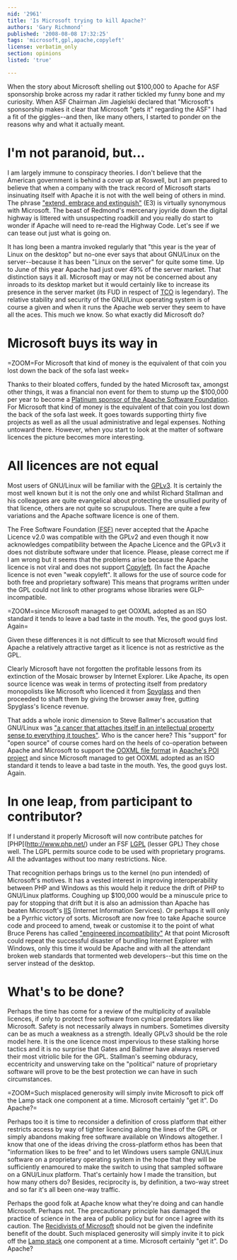 ```yaml
---
nid: '2961'
title: 'Is Microsoft trying to kill Apache?'
authors: 'Gary Richmond'
published: '2008-08-08 17:32:25'
tags: 'microsoft,gpl,apache,copyleft'
license: verbatim_only
section: opinions
listed: 'true'

---
```

When the story about Microsoft shelling out $100,000 to Apache for ASF sponsorship broke across my radar it rather tickled my funny bone and my curiosity. When ASF Chairman Jim Jagielski declared that "Microsoft's sponsorship makes it clear that Microsoft "gets it" regarding the ASF" I had a fit of the giggles--and then, like many others, I started to ponder on the reasons why and what it actually meant.

# I'm not paranoid, but...

I am largely immune to conspiracy theories. I don't believe that the American government is behind a cover up at Roswell, but I am prepared to believe that when a company with the track record of Microsoft starts insinuating itself with Apache it is not with the well being of others in mind. The phrase ["extend, embrace and extinguish"](http://en.wikipedia.org/wiki/Embrace,_extend_and_extinguish) (E3) is virtually synonymous with Microsoft. The beast of Redmond's mercenary joyride down the digital highway is littered with unsuspecting roadkill and you really do start to wonder if Apache will need to re-read the Highway Code. Let's see if we can tease out just what is going on.

It has long been a mantra invoked regularly that "this year is the year of Linux on the desktop" but no-one ever says that about GNU/Linux on the server--because it has been "Linux on the server" for quite some time. Up to June of this year Apache had just over 49% of the server market. That distinction says it all. Microsoft may or may not be concerned about any inroads to its desktop market but it would certainly like to increase its presence in the server market (its FUD in respect of [TCO](http://en.wikipedia.org/wiki/Total_cost_of_ownership) is legendary). The relative stability and security of the GNU/Linux operating system is of course a given and when it runs the Apache web server they seem to have all the aces. This much we know. So what exactly did Microsoft do?

# Microsoft buys its way in

=ZOOM=For Microsoft that kind of money is the equivalent of that coin you lost down the back of the sofa last week=

Thanks to their bloated coffers, funded by the hated Microsoft tax, amongst other things, it was a financial non event for them to stump up the $100,000 per year to become a [Platinum sponsor of the Apache Software Foundation](http://www.apache.org/foundation/sponsorship.html#WhatIsProgram). For Microsoft that kind of money is the equivalent of that coin you lost down the back of the sofa last week. It goes towards supporting thirty five projects as well as all the usual administrative and legal expenses. Nothing untoward there. However, when you start to look at the matter of software licences the picture becomes more interesting.

# All licences are not equal

Most users of GNU/Linux will be familiar with the [GPLv3](http://en.wikipedia.org/wiki/GNU_General_Public_License#Version_3). It is certainly the most well known but it is not the only one and whilst Richard Stallman and his colleagues are quite evangelical about protecting the unsullied purity of that licence, others are not quite so scrupulous. There are quite a few variations and the Apache software licence is one of them.

The Free Software Foundation [(FSF)](http://www.fsf.org/) never accepted that the Apache Licence v2.0 was compatible with the GPLv2 and even though it now acknowledges compatibility between the Apache Licence and the GPLv3 it does not distribute software under that licence. Please, please correct me if I am wrong but it seems that the problems arise because the Apache licence is not viral and does not support [Copyleft](http://en.wikipedia.org/wiki/Copyleft#Is_copyleft_.22viral.22.3F). (In fact the Apache licence is not even "weak copyleft". It allows for the use of source code for both free and proprietary software) This means that programs written under the GPL could not link to other programs whose libraries were GLP-incompatible.

=ZOOM=since Microsoft managed to get OOXML adopted as an ISO standard it tends to leave a bad taste in the mouth. Yes, the good guys lost. Again=

Given these differences it is not difficult to see that Microsoft would find Apache a relatively attractive target as it licence is not as restrictive as the GPL.

Clearly Microsoft have not forgotten the profitable lessons from its extinction of the Mosaic browser by Internet Explorer. Like Apache, its open source licence was weak in terms of protecting itself from predatory monopolists like Microsoft who licenced it from [Spyglass](http://en.wikipedia.org/wiki/Spyglass,_Inc.) and then proceeded to shaft them by giving the browser away free, gutting Spyglass's licence revenue.

That adds a whole ironic dimension to Steve Ballmer's accusation that GNU/Linux was ["a cancer that attaches itself in an intellectual property sense to everything it touches"](http://web.archive.org/web/20010615205548/http://suntimes.com/output/tech/cst-fin-micro01.html). Who is the cancer here? This "support" for "open source" of course comes hard on the heels of co-operation between Apache and Microsoft to support the [OOXML file format](http://en.wikipedia.org/wiki/Office_Open_XML) in [Apache's POI project](http://poi.apache.org/) and since Microsoft managed to get OOXML adopted as an ISO standard it tends to leave a bad taste in the mouth. Yes, the good guys lost. Again.

# In one leap, from participant to contributor?

If I understand it properly Microsoft will now contribute patches for [PHP[(http://www.php.net/) under an FSF [LGPL](http://en.wikipedia.org/wiki/LGPL) (lesser GPL) They chose well. The LGPL permits source code to be used with proprietary programs. All the advantages without too many restrictions. Nice.  

That recognition perhaps brings us to the kernel (no pun intended) of Microsoft's motives. It has a vested interest in improving interoperability between PHP and Windows as this would help it reduce the drift of PHP to GNU/Linux platforms. Coughing up $100,000 would be a minuscule price to pay for stopping that drift but it is also an admission than Apache has beaten Microsoft's [IIS](http://en.wikipedia.org/wiki/Internet_Information_Services) (Internet Information Services). Or perhaps it will only be a Pyrrhic victory of sorts. Microsoft are now free to take Apache source code and proceed to amend, tweak or customise it to the point of what Bruce Perens has called ["engineered incompatibility"](http://itmanagement.earthweb.com/osrc/article.php/3762786/Bruce+Perens:+Microsoft+and+Apache+-+Whats+the+Angle?.htm) At that point Microsoft could repeat the successful disaster of bundling Internet Explorer with Windows, only this time it would be Apache and with all the attendant broken web standards that tormented web developers--but this time on the server instead of the desktop.

# What's to be done?

Perhaps the time has come for a review of the multiplicity of available licences, if only to protect free software from cynical predators like Microsoft. Safety is not necessarily always in numbers. Sometimes diversity can be as much a weakness as a strength. Ideally GPLv3 should be the role model here. It is the one licence most impervious to these stalking horse tactics and it is no surprise that Gates and Ballmer have always reserved their most vitriolic bile for the GPL. Stallman's seeming obduracy, eccentricity and unswerving take on the "political" nature of proprietary software will prove to be the best protection we can have in such circumstances. 

=ZOOM=Such misplaced generosity will simply invite Microsoft to pick off the Lamp stack one component at a time. Microsoft certainly "get it". Do Apache?=

Perhaps too it is time to reconsider a definition of cross platform that either restricts access by way of tighter licencing along the lines of the GPL or simply abandons making free software available on Windows altogether. I know that one of the ideas driving the cross-platform ethos has been that "information likes to be free" and to let Windows users sample GNU/Linux software on a proprietary operating system in the hope that they will be sufficiently enamoured to make the switch to using that sampled software on a GNU/Linux platform. That's certainly how I made the transition, but how many others do? Besides, reciprocity is, by definition, a two-way street and so far it's all been one-way traffic.

Perhaps the good folk at Apache know what they're doing and can handle Microsoft. Perhaps not. The precautionary principle has damaged the practice of science in the area of public policy but for once I agree with its caution. The [Recidivists of Microsoft](http://www.kmfms.com/whatsbad.html) should not be given the indefinite benefit of the doubt. Such misplaced generosity will simply invite it to pick off the [Lamp stack](http://en.wikipedia.org/wiki/LAMP_(software_bundle)) one component at a time. Microsoft certainly "get it". Do Apache?